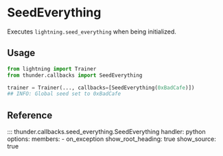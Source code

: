 # SeedEverything
Executes `lightning.seed_everything` when being initialized.

## Usage
```python
from lightning import Trainer
from thunder.callbacks import SeedEverything

trainer = Trainer(..., callbacks=[SeedEverything(0xBadCafe)])
## INFO: Global seed set to 0xBadCafe
```

## Reference
::: thunder.callbacks.seed_everything.SeedEverything
    handler: python
    options:
      members:
        - on_exception
      show_root_heading: true
      show_source: true
